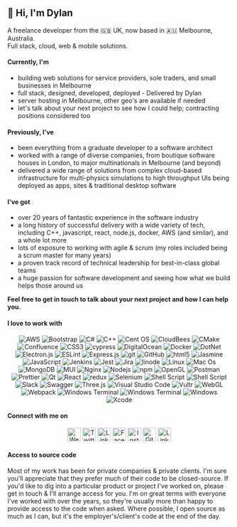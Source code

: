 ## 👋 Hi, I'm Dylan
<p>
    A freelance developer from the 🇬🇧 UK, now based in 🇦🇺 Melbourne, Australia.</br>
    Full stack, cloud, web & mobile solutions.
</p>

#### Currently, I'm
- building web solutions for service providers, sole traders, and small businesses in Melbourne
- full stack, designed, developed, deployed - Delivered by Dylan
- server hosting in Melbourne, other geo's are available if needed
- let's talk about your next project to see how I could help; contracting positions considered too

#### Previously, I've
- been everything from a graduate developer to a software architect
- worked with a range of diverse companies, from boutique software houses in London, to major multinationals in Melbourne (and beyond)
- delivered a wide range of solutions from complex cloud-based infrastructure for multi-physics simulations to high throughput UIs being deployed as apps, sites & traditional desktop software

#### I've got
- over 20 years of fantastic experience in the software industry
- a long history of successful delivery with a wide variety of tech, including C++, javascript, react, node.js, docker, AWS (and similar), and a whole lot more
- lots of exposure to working with agile & scrum (my roles included being a scrum master for many years)
- a proven track record of technical leadership for best-in-class global teams
- a huge passion for software development and seeing how what we build helps those around us

**Feel free to get in touch to talk about your next project and how I can help you.**

#### I love to work with
<p align="center">
    <img alt="AWS" src="https://img.shields.io/badge/AWS-%23FF9900.svg?style=flat-square&logo=amazon-aws&logoColor=white" />
    <img alt="Bootstrap" src="https://img.shields.io/badge/bootstrap-%23563D7C.svg?style=flat-square&logo=bootstrap&logoColor=white" />
    <img alt="C#" src="https://img.shields.io/badge/c%23-%23239120.svg?style=flat-square&logo=c-sharp&logoColor=white" />
    <img alt="C++" src="https://img.shields.io/badge/c++-%2300599C.svg?style=flat-square&logo=c%2B%2B&logoColor=white" />
    <img alt="Cent OS" src="https://img.shields.io/badge/cent%20os-002260?style=flat-square&logo=centos&logoColor=F0F0F0" />
    <img alt="CloudBees" src="https://img.shields.io/badge/CloudBees-1997B5&?logo=cloudbees&logoColor=white&style=flat-square" />
    <img alt="CMake" src="https://img.shields.io/badge/CMake-%23008FBA.svg?style=flat-square&logo=cmake&logoColor=white" />
    <img alt="Confluence" src="https://img.shields.io/badge/confluence-%23172BF4.svg?style=flat-square&logo=confluence&logoColor=white" />
    <img alt="CSS3" src="https://img.shields.io/badge/css3-%231572B6.svg?style=flat-square&logo=css3&logoColor=white" />
    <img alt="cypress" src="https://img.shields.io/badge/-cypress-%23E5E5E5?style=flat-square&logo=cypress&logoColor=058a5e" />
    <img alt="DigitalOcean" src="https://img.shields.io/badge/DigitalOcean-%230167ff.svg?style=flat-square&logo=digitalOcean&logoColor=white" />
    <img alt="Docker" src="https://img.shields.io/badge/-Docker-46a2f1?style=flat-square&logo=docker&logoColor=white" />
    <img alt="DotNet" src="https://img.shields.io/badge/.NET-5C2D91?style=flat-square&logo=.net&logoColor=white" />
    <img alt="Electron.js" src="https://img.shields.io/badge/Electron-191970?style=flat-square&logo=Electron&logoColor=white" />
    <img alt="ESLint" src="https://img.shields.io/badge/ESLint-4B3263?style=flat-square&logo=eslint&logoColor=white" />
    <img alt="Express.js" src="https://img.shields.io/badge/express.js-%23404d59.svg?style=flat-square&logo=express&logoColor=%2361DAFB" />
    <img alt="git" src="https://img.shields.io/badge/-Git-F05032?style=flat-square&logo=git&logoColor=white" />
    <img alt="GitHub" src="https://img.shields.io/badge/github-%23121011.svg?style=flat-square&logo=github&logoColor=white" />
    <img alt="html5" src="https://img.shields.io/badge/-HTML5-E34F26?style=flat-square&logo=html5&logoColor=white" />
    <img alt="Jasmine" src="https://img.shields.io/badge/-Jasmine-%238A4182?style=flat-square&logo=Jasmine&logoColor=white" />
    <img alt="JavaScript" src="https://img.shields.io/badge/javascript-%23323330.svg?style=flat-square&logo=javascript&logoColor=%23F7DF1E" />
    <img alt="Jenkins" src="https://img.shields.io/badge/jenkins-%232C5263.svg?style=flat-square&logo=jenkins&logoColor=white" />
    <img alt="Jest" src="https://img.shields.io/badge/-jest-%23C21325?style=flat-square&logo=jest&logoColor=white" />
    <img alt="Jira" src="https://img.shields.io/badge/jira-%230A0FFF.svg?style=flat-square&logo=jira&logoColor=white" />
    <img alt="linode" src="https://img.shields.io/badge/linode-00A95C?style=flat-square&logo=linode&logoColor=white" />
    <img alt="Linux" src="https://img.shields.io/badge/Linux-FCC624?style=flat-square&logo=linux&logoColor=black" />
    <img alt="Mac Os" src="https://img.shields.io/badge/mac%20os-000000?style=flat-square&logo=macos&logoColor=F0F0F0" />
    <img alt="MongoDB" src="https://img.shields.io/badge/MongoDB-%234ea94b.svg?style=flat-square&logo=mongodb&logoColor=white" />
    <img alt="MUI" src="https://img.shields.io/badge/MUI-%230081CB.svg?style=flat-square&logo=mui&logoColor=white)" />
    <img alt="Nginx" src="https://img.shields.io/badge/nginx-%23009639.svg?style=flat-square&logo=nginx&logoColor=white" />
    <img alt="Nodejs" src="https://img.shields.io/badge/-Nodejs-43853d?style=flat-square&logo=Node.js&logoColor=white" />
    <img alt="npm" src="https://img.shields.io/badge/-NPM-CB3837?style=flat-square&logo=npm&logoColor=white" />
    <img alt="OpenGL" src="https://img.shields.io/badge/OpenGL-%23FFFFFF.svg?style=flat-square&logo=opengl" />
    <img alt="Postman" src="https://img.shields.io/badge/Postman-FF6C37?style=flat-square&logo=postman&logoColor=white" />
    <img alt="Prettier" src="https://img.shields.io/badge/-Prettier-F7B93E?style=flat-square&logo=prettier&logoColor=white" />
    <img alt="Qt" src="https://img.shields.io/badge/Qt-%23217346.svg?style=flat-square&logo=Qt&logoColor=white)" />
    <img alt="React" src="https://img.shields.io/badge/-React-45b8d8?style=flat-square&logo=react&logoColor=white" />
    <img alt="redux" src="https://img.shields.io/badge/-Redux-764ABC?style=flat-square&logo=redux&logoColor=white" />
    <img alt="Selenium" src="https://img.shields.io/badge/-selenium-%43B02A?style=flat-square&logo=selenium&logoColor=white" />
    <img alt="Shell Script" src="https://img.shields.io/badge/shell_script-%23121011.svg?style=flat-square&logo=gnu-bash&logoColor=white" />
    <img alt="Shell Script" src="https://img.shields.io/badge/shell_script-%23121011.svg?style=flat-square&logo=gnu-bash&logoColor=white" />
    <img alt="Slack" src="https://img.shields.io/badge/Slack-4A154B?style=flat-square&logo=slack&logoColor=white)" />
    <img alt="Swagger" src="https://img.shields.io/badge/-Swagger-%23Clojure?style=flat-square&logo=swagger&logoColor=white" />
    <img alt="Three.js" src="https://img.shields.io/badge/threejs-black?style=flat-square&logo=three.js&logoColor=white" />
    <img alt="Visual Studio Code" src="https://img.shields.io/badge/Visual%20Studio%20Code-0078d7.svg?style=flat-square&logo=visual-studio-code&logoColor=white" />
    <img alt="Vultr" src="https://img.shields.io/badge/Vultr-007BFC.svg?style=flat-square&logo=vultr" />
    <img alt="WebGL" src="https://img.shields.io/badge/WebGL-990000?logo=webgl&logoColor=white&style=flat-square" />
    <img alt="Webpack" src="https://img.shields.io/badge/-Webpack-8DD6F9?style=flat-square&logo=webpack&logoColor=white)" />
    <img alt="Windows Terminal" src="https://img.shields.io/badge/PowerShell-%235391FE.svg?style=flat-square&logo=powershell&logoColor=white" />
    <img alt="Windows Terminal" src="https://img.shields.io/badge/Windows%20Terminalt-%234D4D4D.svg?style=flat-square&logo=windows-terminal&logoColor=white" />
    <img alt="Windows" src="https://img.shields.io/badge/Windows-0078D6?logo=windows&logoColor=white&style=flat-square" />
    <img alt="Xcode" src="https://img.shields.io/badge/Xcode-007ACC?style=flat-square&logo=Xcode&logoColor=white)" />
</p>

#### Connect with me on
<p align="center">
    <a href="https://dylankenneally.com" target="blank"><img src="https://img.icons8.com/color/344/domain--v1.png" alt="Website" title="Website" height="30"></a>
    <a href="https://twitter.com/dylankenneally" target="blank"><img src="https://img.icons8.com/color/32/000000/twitter-squared.png" alt="Twitter" title="Twitter" height="30"></a>
    <a href="https://linkedin.com/in/dylankenneally" target="blank"><img src="https://img.icons8.com/color/32/000000/linkedin.png" alt="LinkedIn" title="LinkedIn" height="30"></a>
    <a href="https://facebook.com/dylankenneally" target="blank"><img src="https://img.icons8.com/fluency/344/facebook-new.png" alt="Facebook" title="Facebook" height="30"></a>
    <a href="https://instagram.com/dylankenneally_" target="blank"><img src="https://img.icons8.com/color/344/instagram-new--v2.png" alt="Instagram" title="Instagram" height="30"></a>
    <a href="https://github.com/dylankenneally" target="blank"><img src="https://img.icons8.com/color/344/github--v1.png" alt="GitHub" title="GitHub" height="30"></a>
    <a href="https://linktr.ee/dylankenneally" target="blank"><img src="https://img.icons8.com/color/344/linktree.png" alt="LinkTr.ee" title="LinkTr.ee" height="30"></a>
</p>

#### Access to source code
Most of my work has been for private companies & private clients. I'm sure you'll appreciate that they prefer much of their code to be closed-source. If you'd like to dig into a particular product or project I've worked on, please get in touch & I'll arrange access for you. I'm on great terms with everyone I've worked with over the years, so they're usually more than happy to provide access to the code when asked. Where possible, I open source as much as I can, but it's the employer's/client's code at the end of the day.

<!--
#### Most of my work has been in corporate/enterprise git repos
<p align="center">
    <img src="https://github-readme-stats.vercel.app/api?username=dylankenneally&count_private=true&show_icons=true" alt="GitHub Stats" title="GitHub Stats">
    <br />
    <img src="https://github-readme-streak-stats.herokuapp.com?user=dylankenneally" alt="GitHub streak" title="GitHub streak">
</p>
-->

